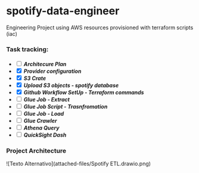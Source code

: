 # spotify-data-engineer
Engineering Project using AWS resources provisioned with terraform scripts (iac)

<h3> Task tracking: </h3>
<h5>
    <ul>
        <li><input type="checkbox"> Architecure Plan </li>
        <li><input type="checkbox" checked> Provider configuration</li>
        <li><input type="checkbox" checked> S3 Crate</li>
        <li><input type="checkbox" checked> Upload S3 objects - spotify database</li>
        <li><input type="checkbox" checked> Github Workflow SetUp - Terraform commands </li>
        <li><input type="checkbox"> Glue Job - Extract </li>
        <li><input type="checkbox"> Glue Job Script - Trasnfromation </li>
        <li><input type="checkbox"> Glue Job - Load </li>
        <li><input type="checkbox"> Glue Crawler</li>
        <li><input type="checkbox"> Athena Query</li>
        <li><input type="checkbox"> QuickSight Dash</li>
    </ul>
</h5>

<h3> Project Architecture </h3>

![Texto Alternativo](attached-files/Spotify ETL.drawio.png)



